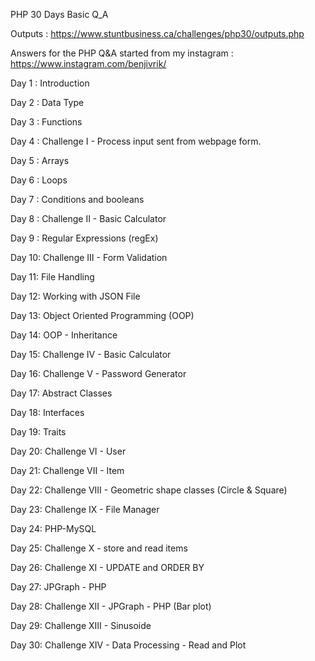 PHP 30 Days Basic Q_A

Outputs : https://www.stuntbusiness.ca/challenges/php30/outputs.php

Answers for the PHP Q&A started from my instagram : https://www.instagram.com/benjivrik/

Day 1 : Introduction 

Day 2 : Data Type

Day 3 : Functions

Day 4 : Challenge I - Process input sent from webpage form. 

Day 5 : Arrays

Day 6 : Loops

Day 7 : Conditions and booleans

Day 8 : Challenge II - Basic Calculator

Day 9 : Regular Expressions (regEx) 

Day 10: Challenge III - Form Validation

Day 11: File Handling

Day 12: Working with JSON File 

Day 13: Object Oriented Programming (OOP)

Day 14: OOP - Inheritance

Day 15: Challenge IV - Basic Calculator

Day 16: Challenge V - Password Generator

Day 17: Abstract Classes

Day 18: Interfaces

Day 19: Traits

Day 20: Challenge VI - User

Day 21: Challenge VII - Item

Day 22: Challenge VIII - Geometric shape classes (Circle & Square)

Day 23: Challenge IX - File Manager

Day 24: PHP-MySQL

Day 25: Challenge X - store and read items

Day 26: Challenge XI - UPDATE and  ORDER BY 

Day 27: JPGraph - PHP

Day 28: Challenge XII - JPGraph - PHP (Bar plot)

Day 29: Challenge XIII - Sinusoide

Day 30: Challenge XIV - Data Processing - Read and Plot
